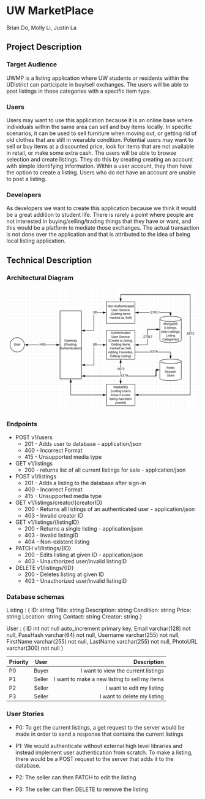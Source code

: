 # UW MarketPlace
Brian Do, Molly Li, Justin La

## Project Description

### Target Audience
UWMP is a listing application where UW students or residents within the UDistrict can participate in buy/sell exchanges. The users will be able to post listings in those categories with a specific item type.
### Users
Users may want to use this application because it is an online base where individuals within the same area can sell and buy items locally. In specific scenarios, it can be used to sell furniture when moving out, or getting rid of old clothes that are still in wearable condition. Potential users may want to sell or buy items at a discounted price, look for items that are not available in retail, or make some extra cash. The users will be able to browse selection and create listings. They do this by creating creating an account with simple identifying information. Within a user account, they then have the option to create a listing. Users who do not have an account are unable to post a listing. 
### Developers
As developers we want to create this application because we think it would be a great addition to student life. There is rarely a point where people are not interested in buying/selling/trading things that they have or want, and this would be a platform to mediate those exchanges. The actual transaction is not done over the application and that is attributed to the idea of being local listing application. 

## Technical Description

### Architectural Diagram
![chart](diagram.png)


### Endpoints
* POST v1/users
	* 201 - Adds user to database - application/json
	* 400 - Incorrect Format
	* 415 - Unsupported media type
* GET v1/listings
	* 200 - returns list of all current listings for sale - application/json
* POST v1/listings
	* 201 - Adds a listing to the database after sign-in
	* 400 - Incorrect Format
	* 415 - Unsupported media type
* GET v1/listings/creator/{creatorID}
	* 200 - Returns all listings of an authenticated user - application/json
	* 403 - Invalid creator ID
* GET v1/listings/{listingID}
	* 200 - Returns a single listing - application/json
	* 403 - Invalid listingID
	* 404 - Non-existent listing
* PATCH v1/listings/{ID}
	* 200 - Edits listing at given ID - application/json
	* 403 - Unauthorized user/invalid listingID
* DELETE v1/listings/{ID}
	* 200 - Deletes listing at given ID
	* 403 - Unauthorized user/invalid listingID


### Database schemas
Listing : {
	ID: string
	Title: string
	Description: string
	Condition: string
	Price: string
	Location: string
	Contact: string
	Creator: string
}

User : (
    ID int not null auto_increment primary key,
    Email varchar(128) not null,
    PassHash varchar(64) not null,
    Username varchar(255) not null,
    FirstName varchar(255) not null,
    LastName varchar(255) not null,
    PhotoURL varchar(300) not null
)


<!-- ![table](table.png) -->

|Priority        | User          | Description  |
| ------------- |:-------------:| -----:|
| P0      | Buyer  | I want to view the current listings |
| P1      |  Seller   |   I want to make a new listing to sell my items |
| P2 | Seller  | I want to edit my listing |
| P3 | Seller  | I want to delete my listing |


### User Stories
* P0: To get the current listings, a get request to the server would be made in order to send a response that contains the current listings

* P1: We would authenticate without external high level libraries and instead implement user authentication from scratch. To make a listing, there would be a POST request to the server that adds it to the database. 

* P2: The seller can then PATCH to edit the listing 

* P3: The seller can then DELETE to remove the listing 
